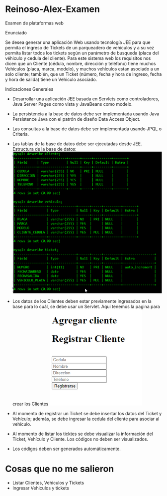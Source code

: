 # Reinoso-Alex-Examen
Examen de plataformas web

Enunciado

Se desea generar una aplicación Web usando tecnología JEE para que permita el ingreso de Tickets de un parqueadero de vehículos y a su vez permita listar todos los tickets según un parámetro de busqueda (placa del véhiculo y cedula del cliente). Para este sistema web los requisitos nos dicen que un Cliente (cédula, nombre, dirección y teléfono) tiene muchos Vehiculos (placa, marca, modelo), y muchos vehículos estan asociado a un solo cliente; también, que un Ticket (número, fecha y hora de ingreso, fecha y hora de salida) tiene un Vehiculo asociado.

Indicaciones Generales

* Desarrollar una aplicación JEE basada en Servlets como controladores, Java Server Pages como vista y JavaBeans como modelo.

* La persistencia a la base de datos debe ser implementada usando Java Persistence Java con el patrón de diseño Data Access Object.

* Las consultas a la base de datos debe ser implementada usando JPQL o Criteria.

* Las tablas de la base de datos debe ser ejecutadas desde JEE.
Estructura de la base de datos:
![Estructura](https://github.com/aReinoso007/Reinoso-Alex-Examen.-/blob/master/imagenes/estructurabase.png)

* Los datos de los Clientes deben estar previamente ingresados en la base para lo cuál, se debe usar un Servlet.
Aqui tenemos la pagina para crear los Clientes
![Estructura](https://github.com/aReinoso007/Reinoso-Alex-Examen.-/blob/master/imagenes/crearCliente.png)

* Al momento de registrar un Ticket se debe insertar los datos del Ticket y Vehículo; además, se debe ingresar la cedula del cliente para asociar al vehículo.

* Al momento de listar los ticktes se debe visualizar la información del Ticket, Vehículo y Cliente. Los códigos no deben ser visualizados.

* Los códigos deben ser generados automáticamente. 

# Cosas que no me salieron
* Listar Clientes, Vehiculos y Tickets
* Ingresar Vehiculos y tickets


